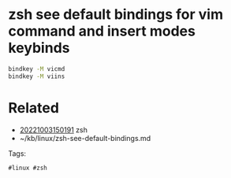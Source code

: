 # zsh see default bindings for vim command and insert modes keybinds
```bash
bindkey -M vicmd
bindkey -M viins
```

# Related

- [20221003150191](/zet/20221003150191/README.md) zsh
- ~/kb/linux/zsh-see-default-bindings.md

Tags:

    #linux #zsh 
